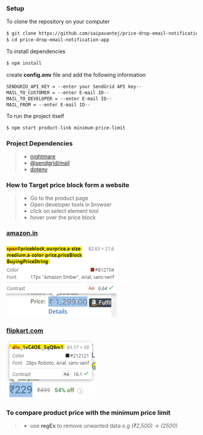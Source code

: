 ### Setup

To clone the repository on your computer 
```bash
$ git clone https://github.com/saipavantej/price-drop-email-notification-app.git
$ cd price-drop-email-notification-app
```

To install dependencies
```bash
$ npm install
```
create **config.env** file and add the following information
```config.env
SENDGRID_API_KEY = --enter your SendGrid API key--
MAIL_TO_CUSTOMER = --enter E-mail ID--
MAIL_TO_DEVELOPER = --enter E-mail ID--
MAIL_FROM = --enter E-mail ID--
```

To run the project itself
```bash
$ npm start product-link minimum-price-limit
```
### Project Dependencies
> * [nightmare](https://www.npmjs.com/package/nightmare)
> * [@sendgrid/mail](https://www.npmjs.com/package/@sendgrid/mail)
> * [dotenv](https://www.npmjs.com/package/dotenv)

### How to Target **price block** form a website
> * Go to the product page 
> * Open developer tools in browser
> * click on select element tool
> * hover over the price block 

### [amazon.in](https://www.amazon.in/)
![amazon.in](https://github.com/saipavantej/price-drop-email-notification-app/blob/master/images/amazon.in.png)

### [flipkart.com](https://www.flipkart.com/)
![flipkart.com](https://github.com/saipavantej/price-drop-email-notification-app/blob/master/images/flipkart.com.png)

### To compare product price with the minimum price limit
> * use **regEx** to remove unwanted data _e.g (₹2,500) -> (2500)_
